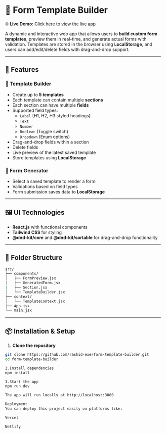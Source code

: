 # 🧾 Form Template Builder

🌐 **Live Demo:** [Click here to view the live app](https://form-template-builder-pi.vercel.app/)

A dynamic and interactive web app that allows users to **build custom form templates**, preview them in real-time, and generate actual forms with validation. Templates are stored in the browser using **LocalStorage**, and users can add/edit/delete fields with drag-and-drop support.

---

## 🚀 Features

### 🔧 Template Builder
- Create up to **5 templates**
- Each template can contain multiple **sections**
- Each section can have multiple **fields**
- Supported field types:
  - `Label` (H1, H2, H3 styled headings)
  - `Text`
  - `Number`
  - `Boolean` (Toggle switch)
  - `Dropdown` (Enum options)
- Drag-and-drop fields within a section
- Delete fields
- Live preview of the latest saved template
- Store templates using **LocalStorage**

### 📝 Form Generator
- Select a saved template to render a form
- Validations based on field types
- Form submission saves data to **LocalStorage**

---

## 🖼️ UI Technologies

- **React.js** with functional components
- **Tailwind CSS** for styling
- **@dnd-kit/core** and **@dnd-kit/sortable** for drag-and-drop functionality

---

## 📁 Folder Structure

```bash
src/
├── components/
│   ├── FormPreview.jsx
│   ├── GeneratedForm.jsx
|   ├── Section.jsx
│   └── TemplateBuilder.jsx
├── context/
│   └── TemplateContext.jsx
├── App.jsx
└── main.jsx
```



---

## 📦 Installation & Setup

1. **Clone the repository**

```bash
git clone https://github.com/rashid-exe/form-template-builder.git
cd form-template-builder

2.Install dependencies
npm install

3.Start the app
npm run dev

The app will run locally at http://localhost:3000

Deployment
You can deploy this project easily on platforms like:

Vercel

Netlify



